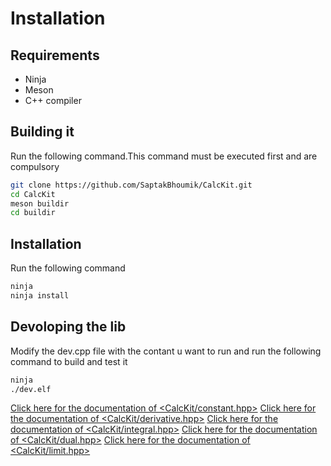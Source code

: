 # Installation

## Requirements 
- Ninja
- Meson
- C++ compiler

## Building it
Run the following command.This command must be executed first and are compulsory
```bash
git clone https://github.com/SaptakBhoumik/CalcKit.git
cd CalcKit
meson buildir
cd buildir
```
## Installation
Run the following command
```bash
ninja
ninja install
```
## Devoloping the lib
Modify the dev.cpp file with the contant u want to run and run the following command to build and test it
```bash
ninja 
./dev.elf
```

 <a href="./constant.MD">Click here for the documentation of <CalcKit/constant.hpp></a>
 <a href="./derivative.MD">Click here for the documentation of <CalcKit/derivative.hpp></a>
 <a href="./integral.MD">Click here for the documentation of <CalcKit/integral.hpp></a>
 <a href="./dual.MD">Click here for the documentation of <CalcKit/dual.hpp></a>
 <a href="./limit.MD">Click here for the documentation of <CalcKit/limit.hpp></a>